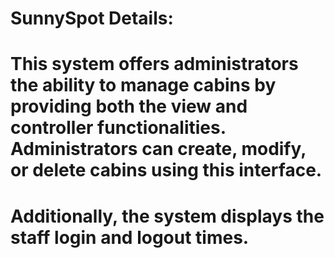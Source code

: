 # SunnySpot Details:

# This system offers administrators the ability to manage cabins by providing both the view and controller functionalities. Administrators can create, modify, or delete cabins using this interface.

# Additionally, the system displays the staff login and logout times.
